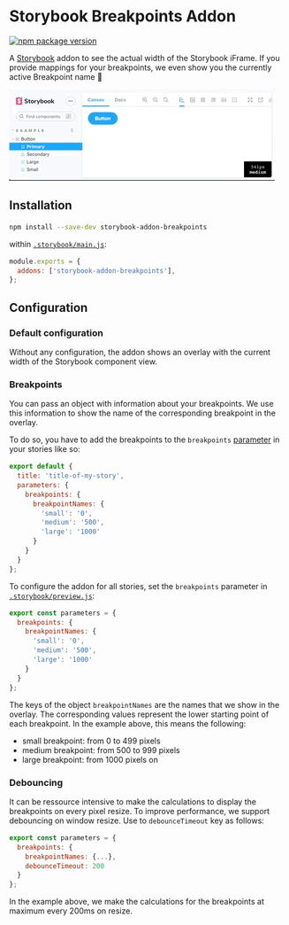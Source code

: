 # Storybook Breakpoints Addon

[![npm package version](https://img.shields.io/npm/v/storybook-addon-breakpoints)](https://www.npmjs.com/package/storybook-addon-breakpoints)

A [Storybook](https://storybook.js.org) addon to see the actual width of the Storybook iFrame. If you provide mappings for your breakpoints, we even show you the currently active Breakpoint name 🤗

![Demo](demo.gif)

## Installation

```bash
npm install --save-dev storybook-addon-breakpoints
```

within [`.storybook/main.js`](https://storybook.js.org/docs/react/configure/overview#configure-your-storybook-project):

```js
module.exports = {
  addons: ['storybook-addon-breakpoints'],
};
```

## Configuration

### Default configuration

Without any configuration, the addon shows an overlay with the current width of the Storybook component view.

### Breakpoints

You can pass an object with information about your breakpoints. We use this information to show the name of the corresponding breakpoint in the overlay.

To do so, you have to add the breakpoints to the `breakpoints` [parameter](https://storybook.js.org/docs/react/writing-stories/parameters) in your stories like so:

```js
export default {
  title: 'title-of-my-story',
  parameters: {
    breakpoints: {
      breakpointNames: {
        'small': '0',
        'medium': '500',
        'large': '1000'
      }
    }
  }
};
```

To configure the addon for all stories, set the `breakpoints` parameter in [`.storybook/preview.js`](https://storybook.js.org/docs/react/configure/overview#configure-story-rendering):

```js
export const parameters = {
  breakpoints: {
    breakpointNames: {
      'small': '0',
      'medium': '500',
      'large': '1000'
    }
  }
};
```

The keys of the object `breakpointNames` are the names that we show in the overlay. The corresponding values represent the lower starting point of each breakpoint. In the example above, this means the following:
- small breakpoint: from 0 to 499 pixels
- medium breakpoint: from 500 to 999 pixels
- large breakpoint: from 1000 pixels on

### Debouncing

It can be ressource intensive to make the calculations to display the breakpoints on every pixel resize. To improve performance, we support debouncing on window resize. Use to `debounceTimeout` key as follows:

```js
export const parameters = {
  breakpoints: {
    breakpointNames: {...},
    debounceTimeout: 200
  }
};
```

In the example above, we make the calculations for the breakpoints at maximum every 200ms on resize.
